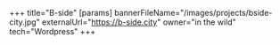 +++
title="B-side"
[params]
  bannerFileName="/images/projects/bside-city.jpg"
  externalUrl="https://b-side.city"
  owner="in the wild"
  tech="Wordpress"
+++
